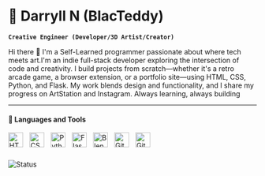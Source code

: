 # 🐻 Darryll N (BlacTeddy)

**`Creative Engineer (Developer/3D Artist/Creator)`**

<p>Hi there 👋 I'm a Self-Learned programmer passionate about where tech meets art.I'm an indie full-stack developer exploring the intersection of code and creativity. I build projects from scratch—whether it's a retro arcade game, a browser extension, or a portfolio site—using HTML, CSS, Python, and Flask. My work blends design and functionality, and I share my progress on ArtStation and Instagram. Always learning, always building</p>

---

#### 🧰 Languages and Tools
<span title="HTML"><img align="left" alt="HTML" width="30px" style="padding-right:10px;" src="https://cdn.jsdelivr.net/gh/devicons/devicon@latest/icons/html5/html5-plain-wordmark.svg"/></span>
<span title="CSS"><img align="left" alt="CSS" width="30px" style="padding-right:10px;" src="https://cdn.jsdelivr.net/gh/devicons/devicon@latest/icons/css3/css3-plain-wordmark.svg"/></span>
<!--<span title="JavaScript"><img align="left" alt="JavaScript" width="30px" style="padding-right:10px;" src="https://cdn.jsdelivr.net/gh/devicons/devicon/icons/javascript/javascript-plain.svg"/></span>
<span title="C++"><img align="left" alt="Python" width="30px" style="padding-right:10px;" src="https://cdn.jsdelivr.net/gh/devicons/devicon/icons/cplusplus/cplusplus-plain.svg" /></span>
<span title="C Sharp"><img align="left" alt="CSharp" width="30px" style="padding-right:10px;" src="https://cdn.jsdelivr.net/gh/devicons/devicon@latest/icons/csharp/csharp-plain.svg"/></span>-->
<span title="Python"><img align="left" alt="Python" width="30px" style="padding-right:10px;" src="https://cdn.jsdelivr.net/gh/devicons/devicon@latest/icons/python/python-original.svg" /></span>
<span title="Flask"><img align="left" alt="Flask" width="30px" style="padding-right:10px;" src="https://cdn.jsdelivr.net/gh/devicons/devicon@latest/icons/flask/flask-original.svg" /></span>
<span title="Blender"><img align="left" alt="Blender" width="30px" style="padding-right:10px;" src="https://cdn.jsdelivr.net/gh/devicons/devicon@latest/icons/blender/blender-original.svg" /></span>
<span title="Git"><img align="left" alt="Git" width="30px" style="padding-right:10px;" src="https://cdn.jsdelivr.net/gh/devicons/devicon/icons/git/git-original.svg"/></span>
<span title="GitHub"><img align="left" alt="GitHubWorkspace" width="30px" style="padding-right:10px;" src="https://cdn.jsdelivr.net/gh/devicons/devicon@latest/icons/githubcodespaces/githubcodespaces-original.svg"/></span>
<br />
          
#

<!--
<img src="https://cdn.jsdelivr.net/gh/devicons/devicon@latest/icons/html5/html5-plain-wordmark.svg" />
**BlacTeddy/BlacTeddy** is a ✨ _special_ ✨ repository because its `README.md` (no files yet) appears on your GitHub profile.
This is a work in progress on my learning jorney

<span title="This is a tooltip that appears on hover">Hover over me</span>
-->



![Status](https://img.shields.io/badge/status-active-brightgreen)
